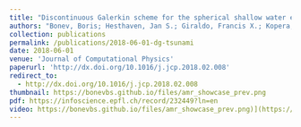 ```yaml
---
title: "Discontinuous Galerkin scheme for the spherical shallow water equations with applications to tsunami modeling and prediction"
authors: "Bonev, Boris; Hesthaven, Jan S.; Giraldo, Francis X.; Kopera, Michal A."
collection: publications
permalink: /publications/2018-06-01-dg-tsunami
date: 2018-06-01
venue: 'Journal of Computational Physics'
paperurl: 'http://dx.doi.org/10.1016/j.jcp.2018.02.008'
redirect_to:
  - http://dx.doi.org/10.1016/j.jcp.2018.02.008
thumbnail: https://bonevbs.github.io/files/amr_showcase_prev.png
pdf: https://infoscience.epfl.ch/record/232449?ln=en
video: https://bonevbs.github.io/files/amr_showcase_prev.png)](https://bonevbs.github.io/files/amr_showcase.mp4
---
```

